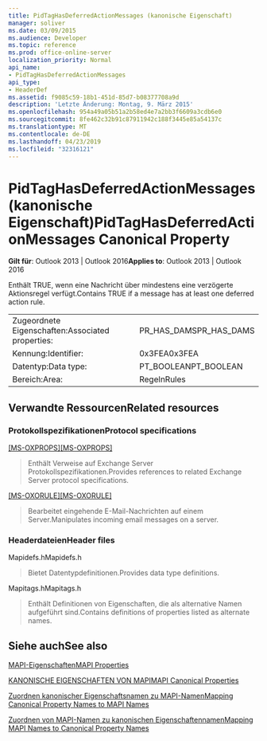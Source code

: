 ```yaml
---
title: PidTagHasDeferredActionMessages (kanonische Eigenschaft)
manager: soliver
ms.date: 03/09/2015
ms.audience: Developer
ms.topic: reference
ms.prod: office-online-server
localization_priority: Normal
api_name:
- PidTagHasDeferredActionMessages
api_type:
- HeaderDef
ms.assetid: f9085c59-18b1-451d-85d7-b08377708a9d
description: 'Letzte Änderung: Montag, 9. März 2015'
ms.openlocfilehash: 954a49a05b51a2b58ed4e7a2bb3f6609a3cdb6e0
ms.sourcegitcommit: 8fe462c32b91c87911942c188f3445e85a54137c
ms.translationtype: MT
ms.contentlocale: de-DE
ms.lasthandoff: 04/23/2019
ms.locfileid: "32316121"
---
```

# <a name="pidtaghasdeferredactionmessages-canonical-property"></a><span data-ttu-id="1aa3e-103">PidTagHasDeferredActionMessages (kanonische Eigenschaft)</span><span class="sxs-lookup"><span data-stu-id="1aa3e-103">PidTagHasDeferredActionMessages Canonical Property</span></span>

  
  
<span data-ttu-id="1aa3e-104">**Gilt für**: Outlook 2013 | Outlook 2016</span><span class="sxs-lookup"><span data-stu-id="1aa3e-104">**Applies to**: Outlook 2013 | Outlook 2016</span></span> 
  
<span data-ttu-id="1aa3e-105">Enthält TRUE, wenn eine Nachricht über mindestens eine verzögerte Aktionsregel verfügt.</span><span class="sxs-lookup"><span data-stu-id="1aa3e-105">Contains TRUE if a message has at least one deferred action rule.</span></span>
  
|||
|:-----|:-----|
|<span data-ttu-id="1aa3e-106">Zugeordnete Eigenschaften:</span><span class="sxs-lookup"><span data-stu-id="1aa3e-106">Associated properties:</span></span>  <br/> |<span data-ttu-id="1aa3e-107">PR_HAS_DAMS</span><span class="sxs-lookup"><span data-stu-id="1aa3e-107">PR_HAS_DAMS</span></span>  <br/> |
|<span data-ttu-id="1aa3e-108">Kennung:</span><span class="sxs-lookup"><span data-stu-id="1aa3e-108">Identifier:</span></span>  <br/> |<span data-ttu-id="1aa3e-109">0x3FEA</span><span class="sxs-lookup"><span data-stu-id="1aa3e-109">0x3FEA</span></span>  <br/> |
|<span data-ttu-id="1aa3e-110">Datentyp:</span><span class="sxs-lookup"><span data-stu-id="1aa3e-110">Data type:</span></span>  <br/> |<span data-ttu-id="1aa3e-111">PT_BOOLEAN</span><span class="sxs-lookup"><span data-stu-id="1aa3e-111">PT_BOOLEAN</span></span>  <br/> |
|<span data-ttu-id="1aa3e-112">Bereich:</span><span class="sxs-lookup"><span data-stu-id="1aa3e-112">Area:</span></span>  <br/> |<span data-ttu-id="1aa3e-113">Regeln</span><span class="sxs-lookup"><span data-stu-id="1aa3e-113">Rules</span></span>  <br/> |
   
## <a name="related-resources"></a><span data-ttu-id="1aa3e-114">Verwandte Ressourcen</span><span class="sxs-lookup"><span data-stu-id="1aa3e-114">Related resources</span></span>

### <a name="protocol-specifications"></a><span data-ttu-id="1aa3e-115">Protokollspezifikationen</span><span class="sxs-lookup"><span data-stu-id="1aa3e-115">Protocol specifications</span></span>

<span data-ttu-id="1aa3e-116">[[MS-OXPROPS]](https://msdn.microsoft.com/library/f6ab1613-aefe-447d-a49c-18217230b148%28Office.15%29.aspx)</span><span class="sxs-lookup"><span data-stu-id="1aa3e-116">[[MS-OXPROPS]](https://msdn.microsoft.com/library/f6ab1613-aefe-447d-a49c-18217230b148%28Office.15%29.aspx)</span></span>
  
> <span data-ttu-id="1aa3e-117">Enthält Verweise auf Exchange Server Protokollspezifikationen.</span><span class="sxs-lookup"><span data-stu-id="1aa3e-117">Provides references to related Exchange Server protocol specifications.</span></span>
    
<span data-ttu-id="1aa3e-118">[[MS-OXORULE]](https://msdn.microsoft.com/library/70ac9436-501e-43e2-9163-20d2b546b886%28Office.15%29.aspx)</span><span class="sxs-lookup"><span data-stu-id="1aa3e-118">[[MS-OXORULE]](https://msdn.microsoft.com/library/70ac9436-501e-43e2-9163-20d2b546b886%28Office.15%29.aspx)</span></span>
  
> <span data-ttu-id="1aa3e-119">Bearbeitet eingehende E-Mail-Nachrichten auf einem Server.</span><span class="sxs-lookup"><span data-stu-id="1aa3e-119">Manipulates incoming email messages on a server.</span></span>
    
### <a name="header-files"></a><span data-ttu-id="1aa3e-120">Headerdateien</span><span class="sxs-lookup"><span data-stu-id="1aa3e-120">Header files</span></span>

<span data-ttu-id="1aa3e-121">Mapidefs.h</span><span class="sxs-lookup"><span data-stu-id="1aa3e-121">Mapidefs.h</span></span>
  
> <span data-ttu-id="1aa3e-122">Bietet Datentypdefinitionen.</span><span class="sxs-lookup"><span data-stu-id="1aa3e-122">Provides data type definitions.</span></span>
    
<span data-ttu-id="1aa3e-123">Mapitags.h</span><span class="sxs-lookup"><span data-stu-id="1aa3e-123">Mapitags.h</span></span>
  
> <span data-ttu-id="1aa3e-124">Enthält Definitionen von Eigenschaften, die als alternative Namen aufgeführt sind.</span><span class="sxs-lookup"><span data-stu-id="1aa3e-124">Contains definitions of properties listed as alternate names.</span></span>
    
## <a name="see-also"></a><span data-ttu-id="1aa3e-125">Siehe auch</span><span class="sxs-lookup"><span data-stu-id="1aa3e-125">See also</span></span>



[<span data-ttu-id="1aa3e-126">MAPI-Eigenschaften</span><span class="sxs-lookup"><span data-stu-id="1aa3e-126">MAPI Properties</span></span>](mapi-properties.md)
  
[<span data-ttu-id="1aa3e-127">KANONISCHE EIGENSCHAFTEN VON MAPI</span><span class="sxs-lookup"><span data-stu-id="1aa3e-127">MAPI Canonical Properties</span></span>](mapi-canonical-properties.md)
  
[<span data-ttu-id="1aa3e-128">Zuordnen kanonischer Eigenschaftsnamen zu MAPI-Namen</span><span class="sxs-lookup"><span data-stu-id="1aa3e-128">Mapping Canonical Property Names to MAPI Names</span></span>](mapping-canonical-property-names-to-mapi-names.md)
  
[<span data-ttu-id="1aa3e-129">Zuordnen von MAPI-Namen zu kanonischen Eigenschaftennamen</span><span class="sxs-lookup"><span data-stu-id="1aa3e-129">Mapping MAPI Names to Canonical Property Names</span></span>](mapping-mapi-names-to-canonical-property-names.md)

